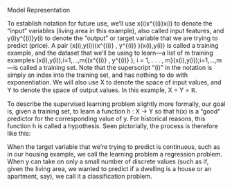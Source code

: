 Model Representation

To establish notation for future use, we’ll use x(i)x^{(i)}x(i) to denote the “input” variables (living area in this example), also called input features, and y(i)y^{(i)}y(i) to denote the “output” or target variable that we are trying to predict (price). A pair (x(i),y(i))(x^{(i)} , y^{(i)} )(x(i),y(i)) is called a training example, and the dataset that we’ll be using to learn—a list of m training examples (x(i),y(i));i=1,...,m{(x^{(i)} , y^{(i)} ); i = 1, . . . , m}(x(i),y(i));i=1,...,m—is called a training set. Note that the superscript “(i)” in the notation is simply an index into the training set, and has nothing to do with exponentiation. We will also use X to denote the space of input values, and Y to denote the space of output values. In this example, X = Y = ℝ. 

To describe the supervised learning problem slightly more formally, our goal is, given a training set, to learn a function h : X → Y so that h(x) is a “good” predictor for the corresponding value of y. For historical reasons, this function h is called a hypothesis. Seen pictorially, the process is therefore like this:

 When the target variable that we’re trying to predict is continuous, such as in our housing example, we call the learning problem a regression problem. When y can take on only a small number of discrete values (such as if, given the living area, we wanted to predict if a dwelling is a house or an apartment, say), we call it a classification problem.
